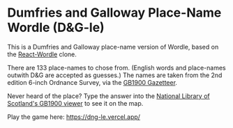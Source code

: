 # Dumfries and Galloway Place-Name Wordle (D&G-le)

This is a Dumfries and Galloway place-name version of Wordle, based on the [React-Wordle](https://github.com/cwackerfuss/react-wordle) clone.

There are 133 place-names to chose from. (English words and place-names outwith D&G are accepted as guesses.) The names are taken from the 2nd edition 6-inch Ordnance Survey, via the [GB1900 Gazetteer](https://www.visionofbritain.org.uk/data/).

Never heard of the place? Type the answer into the [National Library of Scotland's GB1900 viewer](https://geo.nls.uk/maps/gb1900/#zoom=6&lat=55.0000&lon=-2.5000&layer=0) to see it on the map.

Play the game here: https://dng-le.vercel.app/
